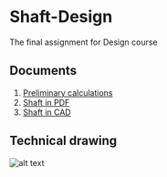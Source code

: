 # Shaft-Design
The final assignment for Design course

## Documents

1. [Preliminary calculations](https://github.com/KengHtet22/Shaft-Design/blob/main/Preliminary%20Calculations.pdf)
2. [Shaft in PDF](https://github.com/KengHtet22/Shaft-Design/blob/main/Countershaft.pdf)
3. [Shaft in CAD](https://github.com/KengHtet22/Shaft-Design/blob/main/Shaft%20II.dwg)

## Technical drawing

![alt text](https://raw.githubusercontent.com/KengHtet22/Shaft-Design/main/Countershaft.png)
